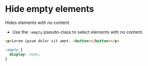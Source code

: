 # Hide empty elements

Hides elements with no content.

* Use the `:empty` pseudo-class to select elements with no content.

```html
<p>Lorem ipsum dolor sit amet. <button></button></p>
```

```css
:empty {
  display: none;
}
```
